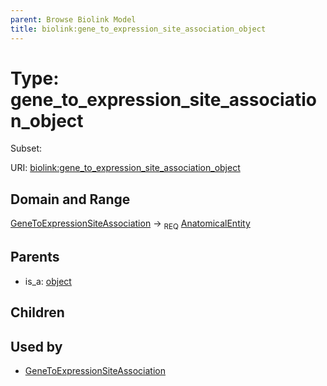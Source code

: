 ```yaml
---
parent: Browse Biolink Model
title: biolink:gene_to_expression_site_association_object
---
```


# Type: gene_to_expression_site_association_object

Subset:



URI: [biolink:gene_to_expression_site_association_object](https://w3id.org/biolink/vocab/gene_to_expression_site_association_object)

## Domain and Range

[GeneToExpressionSiteAssociation](GeneToExpressionSiteAssociation.md) ->  <sub>REQ</sub> [AnatomicalEntity](AnatomicalEntity.md)

## Parents

 *  is_a: [object](object.md)

## Children


## Used by

 * [GeneToExpressionSiteAssociation](GeneToExpressionSiteAssociation.md)
